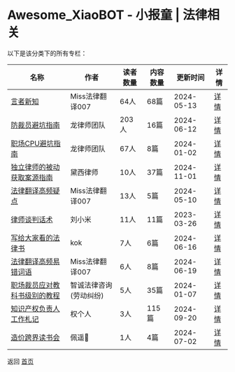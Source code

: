 # Awesome_XiaoBOT - 小报童 | 法律相关

以下是该分类下的所有专栏：

| 名称 | 作者 | 读者数量 | 内容数量 | 更新时间 | 详情 |
|------|------|----------|----------|----------|------|
| [言者新知](https://xiaobot.net/p/legaltrans?refer=9c3f1c95-a052-465a-9902-f6d75080262a) | Miss法律翻译007 | 64人 | 68篇 |  2024-05-13 | [详情](data/legaltrans.md) |
| [防裁员避坑指南](https://xiaobot.net/p/12345?refer=9c3f1c95-a052-465a-9902-f6d75080262a) | 龙律师团队 | 203人 | 16篇 |  2024-06-12 | [详情](data/12345.md) |
| [职场CPU避坑指南](https://xiaobot.net/p/12345678?refer=9c3f1c95-a052-465a-9902-f6d75080262a) | 龙律师团队 | 67人 | 8篇 |  2024-01-02 | [详情](data/12345678.md) |
| [独立律师的被动获取案源指南](https://xiaobot.net/p/DaisyY?refer=9c3f1c95-a052-465a-9902-f6d75080262a) | 黛西律师 | 10人 | 37篇 |  2024-11-01 | [详情](data/DaisyY.md) |
| [法律翻译高频疑点](https://xiaobot.net/p/legaltrans_q?refer=9c3f1c95-a052-465a-9902-f6d75080262a) | Miss法律翻译007 | 13人 | 5篇 |  2024-05-10 | [详情](data/legaltrans_q.md) |
| [律师谈判话术](https://xiaobot.net/p/lvshitanpan?refer=9c3f1c95-a052-465a-9902-f6d75080262a) | 刘小米 | 11人 | 11篇 |  2023-03-26 | [详情](data/lvshitanpan.md) |
| [写给大家看的法律书](https://xiaobot.net/p/lawbook?refer=9c3f1c95-a052-465a-9902-f6d75080262a) | kok | 7人 | 6篇 |  2024-06-16 | [详情](data/lawbook.md) |
| [法律翻译高频易错词语](https://xiaobot.net/p/legalterm?refer=9c3f1c95-a052-465a-9902-f6d75080262a) | Miss法律翻译007 | 6人 | 8篇 |  2024-06-19 | [详情](data/legalterm.md) |
| [职场裁员应对教科书级别的教程](https://xiaobot.net/p/zhicheng666?refer=9c3f1c95-a052-465a-9902-f6d75080262a) | 智诚法律咨询(劳动纠纷) | 5人 | 35篇 |  2024-01-07 | [详情](data/zhicheng666.md) |
| [知识产权负责人工作札记](https://xiaobot.net/p/IPinsight426?refer=9c3f1c95-a052-465a-9902-f6d75080262a) | 权个人 | 3人 | 115篇 |  2024-09-20 | [详情](data/IPinsight426.md) |
| [造价跨界读书会](https://xiaobot.net/p/lipeiyao1110?refer=9c3f1c95-a052-465a-9902-f6d75080262a) | 佩遥👑 | 1人 | 4篇 |  2024-07-02 | [详情](data/lipeiyao1110.md) |


返回 [首页](../README.md)

